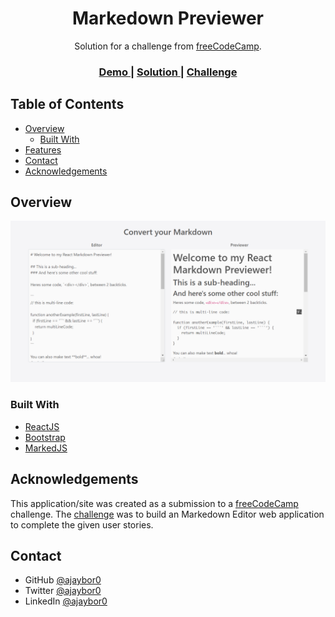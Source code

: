 <!-- Please update value in the {}  -->

<h1 align="center">Markedown Previewer</h1>

<div align="center">
   Solution for a challenge from  <a href="https://www.freecodecamp.org/" target="_blank">freeCodeCamp</a>.
</div>

<div align="center">
  <h3>
    <a href="https://markdown-reactjs.netlify.app/">
      Demo
    </a>
    <span> | </span>
    <a href="https://codepen.io/ajayboro7277/full/wveYPep">
      Solution
    </a>
    <span> | </span>
    <a href="https://www.freecodecamp.org/learn/front-end-development-libraries/front-end-development-libraries-projects/build-a-markdown-previewer">
      Challenge
    </a>
  </h3>
</div>

<!-- TABLE OF CONTENTS -->

## Table of Contents

- [Overview](#overview)
  - [Built With](#built-with)
- [Features](#features)
- [Contact](#contact)
- [Acknowledgements](#acknowledgements)

<!-- OVERVIEW -->

## Overview

<img src="assets/screenshot-1.png" alt="Markedown Editor Screenshot">

### Built With

<!-- This section should list any major frameworks that you built your project using. Here are a few examples.-->

- [ReactJS](https://reactjs.org/)
- [Bootstrap](https://getbootstrap.com/)
- [MarkedJS](https://marked.js.org/)

## Acknowledgements

This application/site was created as a submission to a [freeCodeCamp](https://www.freecodecamp.org/learn/front-end-development-libraries/) challenge. The [challenge](https://www.freecodecamp.org/learn/front-end-development-libraries/front-end-development-libraries-projects/build-a-markdown-previewer) was to build an Markedown Editor web application to complete the given user stories.

## Contact

- GitHub [@ajaybor0](https://github.com/ajaybor0)
- Twitter [@ajaybor0](https://twitter.com/ajaybor0)
- LinkedIn [@ajaybor0](https://www.linkedin.com/in/ajaybor0/)
